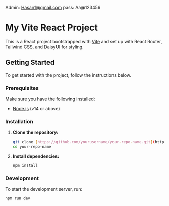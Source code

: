 Admin: Hasan1@gmail.com pass: Aa@123456

# My Vite React Project

This is a React project bootstrapped with [Vite](https://vitejs.dev/) and set up with React Router, Tailwind CSS, and DaisyUI for styling.

## Getting Started

To get started with the project, follow the instructions below.

### Prerequisites

Make sure you have the following installed:

- [Node.js](https://nodejs.org/) (v14 or above)

### Installation

1. **Clone the repository:**

    ```bash
    git clone [https://github.com/yourusername/your-repo-name.git](https://github.com/MHS676/ecommerce-client)
    cd your-repo-name
    ```

2. **Install dependencies:**

    ```bash
    npm install
    ```

### Development

To start the development server, run:

```bash
npm run dev

